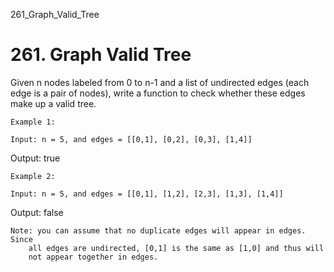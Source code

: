 261_Graph_Valid_Tree
# 261. Graph Valid Tree

Given n nodes labeled from 0 to n-1 and a list of
        undirected edges (each edge is a pair of nodes), write a function to check whether these
        edges make up a valid tree.

    Example 1:

    Input: n = 5, and edges = [[0,1], [0,2], [0,3], [1,4]]
Output: true

    Example 2:

    Input: n = 5, and edges = [[0,1], [1,2], [2,3], [1,3], [1,4]]
Output: false

    Note: you can assume that no duplicate edges will appear in edges. Since
        all edges are undirected, [0,1] is the same as [1,0] and thus will
        not appear together in edges.